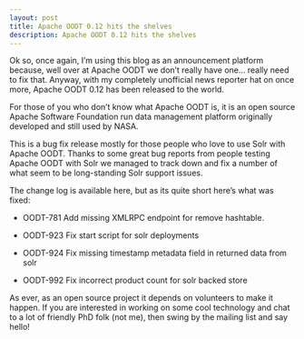 ```yaml
---
layout: post
title: Apache OODT 0.12 hits the shelves
description: Apache OODT 0.12 hits the shelves
---
```


Ok so, once again, I’m using this blog as an announcement platform because, well over at Apache OODT we don’t really have one… really need to fix that. Anyway, with my completely unofficial news reporter hat on once more, Apache OODT 0.12 has been released to the world.

For those of you who don’t know what Apache OODT is, it is an open source Apache Software Foundation run data management platform originally developed and still used by NASA.

This is a bug fix release mostly for those people who love to use Solr with Apache OODT. Thanks to some great bug reports from people testing Apache OODT with Solr we managed to track down and fix a number of what seem to be long-standing Solr support issues.

The change log is available here, but as its quite short here’s what was fixed:

* OODT-781 Add missing XMLRPC endpoint for remove hashtable.

* OODT-923 Fix start script for solr deployments

* OODT-924 Fix missing timestamp metadata field in returned data from solr

* OODT-992 Fix incorrect product count for solr backed store

As ever, as an open source project it depends on volunteers to make it happen. If you are interested in working on some cool technology and chat to a lot of friendly PhD folk (not me), then swing by the mailing list and say hello!
